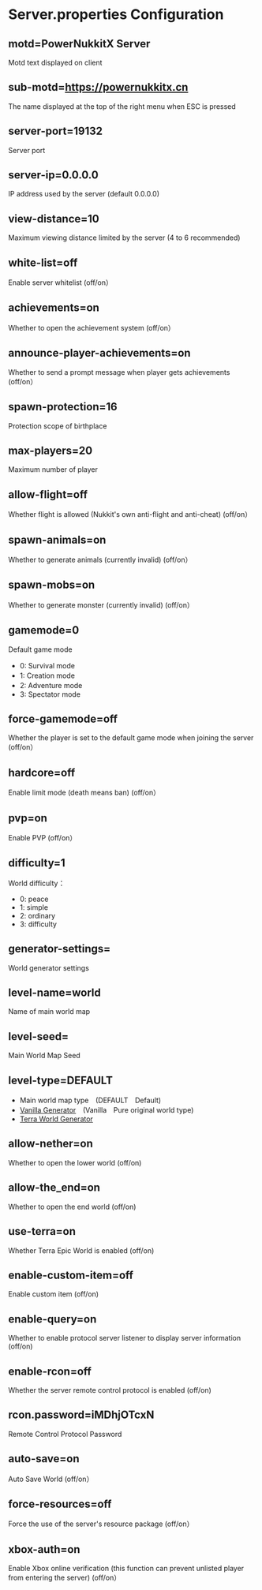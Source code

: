 # Server.properties Configuration  

## motd=PowerNukkitX Server
Motd text displayed on client
## sub-motd=https://powernukkitx.cn
The name displayed at the top of the right menu when ESC is pressed
## server-port=19132
Server port
## server-ip=0.0.0.0
IP address used by the server (default 0.0.0.0)
## view-distance=10
Maximum viewing distance limited by the server (4 to 6 recommended)
## white-list=off
Enable server whitelist (off/on）
## achievements=on
Whether to open the achievement system (off/on）
## announce-player-achievements=on
Whether to send a prompt message when player gets achievements (off/on）
## spawn-protection=16
Protection scope of birthplace
## max-players=20
Maximum number of player
## allow-flight=off
Whether flight is allowed (Nukkit's own anti-flight and anti-cheat) (off/on）
## spawn-animals=on
Whether to generate animals (currently invalid) (off/on）
## spawn-mobs=on
Whether to generate monster (currently invalid) (off/on）
## gamemode=0
Default game mode
- 0: Survival mode　
- 1: Creation mode　
- 2: Adventure mode　
- 3: Spectator mode 
## force-gamemode=off
Whether the player is set to the default game mode when joining the server (off/on）
## hardcore=off
Enable limit mode (death means ban) (off/on）
## pvp=on
Enable PVP (off/on）
## difficulty=1
World difficulty：
- 0: peace
- 1: simple
- 2: ordinary
- 3: difficulty
## generator-settings=
World generator settings
## level-name=world
Name of main world map
## level-seed=
Main World Map Seed
## level-type=DEFAULT
- Main world map type　(DEFAULT　Default)
- [Vanilla Generator](https://github.com/KCodeYT/VanillaGenerator)　(Vanilla　Pure original world type)
- [Terra World Generator](../faq/Terra问题.html)
## allow-nether=on
Whether to open the lower world (off/on)
## allow-the_end=on
Whether to open the end world (off/on)
## use-terra=on
Whether Terra Epic World is enabled (off/on)
## enable-custom-item=off
Enable custom item (off/on)
## enable-query=on
Whether to enable protocol server listener to display server information (off/on)
## enable-rcon=off
Whether the server remote control protocol is enabled (off/on)
## rcon.password=iMDhjOTcxN
Remote Control Protocol Password
## auto-save=on
Auto Save World (off/on）
## force-resources=off
Force the use of the server's resource package (off/on）
## xbox-auth=on
Enable Xbox online verification (this function can prevent unlisted player from entering the server) (off/on）
